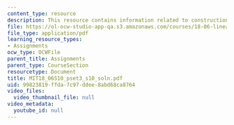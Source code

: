 ```yaml
---
content_type: resource
description: This resource contains information related to construction a matrices.
file: https://ol-ocw-studio-app-qa.s3.amazonaws.com/courses/18-06-linear-algebra-spring-2010/99823819ffda7c97ddee8abd68ca8764_MIT18_06S10_pset3_s10_soln.pdf
file_type: application/pdf
learning_resource_types:
- Assignments
ocw_type: OCWFile
parent_title: Assignments
parent_type: CourseSection
resourcetype: Document
title: MIT18_06S10_pset3_s10_soln.pdf
uid: 99823819-ffda-7c97-ddee-8abd68ca8764
video_files:
  video_thumbnail_file: null
video_metadata:
  youtube_id: null
---
```

